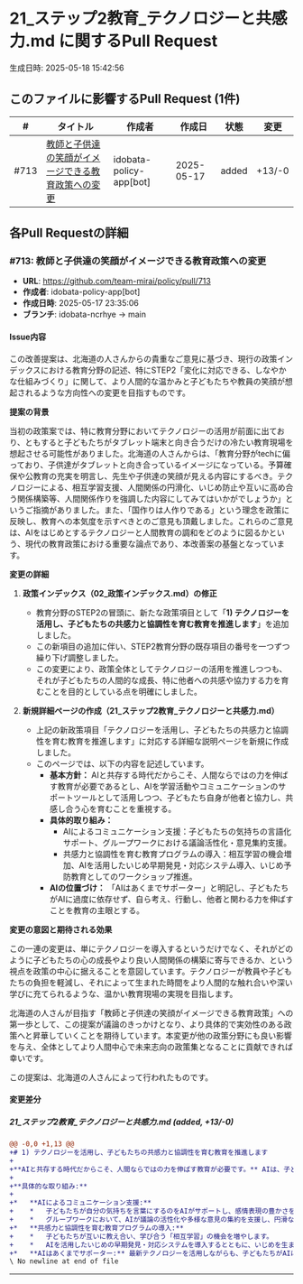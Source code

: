 # 21_ステップ2教育_テクノロジーと共感力.md に関するPull Request

生成日時: 2025-05-18 15:42:56

## このファイルに影響するPull Request (1件)

| # | タイトル | 作成者 | 作成日 | 状態 | 変更 |
|---|---------|--------|--------|------|------|
| #713 | [教師と子供達の笑顔がイメージできる教育政策への変更](https://github.com/team-mirai/policy/pull/713) | idobata-policy-app[bot] | 2025-05-17 | added | +13/-0 |

## 各Pull Requestの詳細

### #713: 教師と子供達の笑顔がイメージできる教育政策への変更

- **URL**: https://github.com/team-mirai/policy/pull/713
- **作成者**: idobata-policy-app[bot]
- **作成日時**: 2025-05-17 23:35:06
- **ブランチ**: idobata-ncrhye → main

#### Issue内容

この改善提案は、北海道の人さんからの貴重なご意見に基づき、現行の政策インデックスにおける教育分野の記述、特にSTEP2「変化に対応できる、しなやかな仕組みづくり」に関して、より人間的な温かみと子どもたちや教員の笑顔が想起されるような方向性への変更を目指すものです。

**提案の背景**

当初の政策案では、特に教育分野においてテクノロジーの活用が前面に出ており、ともすると子どもたちがタブレット端末と向き合うだけの冷たい教育現場を想起させる可能性がありました。北海道の人さんからは、「教育分野がtechに偏っており、子供達がタブレットと向き合っているイメージになっている。予算確保や公教育の充実を明言し、先生や子供達の笑顔が見える内容にするべき。テクノロジーによる、相互学習支援、人間関係の円滑化、いじめ防止や互いに高め合う関係構築等、人間関係作りを強調した内容にしてみてはいかがでしょうか」というご指摘がありました。また、「国作りは人作りである」という理念を政策に反映し、教育への本気度を示すべきとのご意見も頂戴しました。これらのご意見は、AIをはじめとするテクノロジーと人間教育の調和をどのように図るかという、現代の教育政策における重要な論点であり、本改善案の基盤となっています。

**変更の詳細**

1.  **政策インデックス（02_政策インデックス.md）の修正**
    *   教育分野のSTEP2の冒頭に、新たな政策項目として「**1) テクノロジーを活用し、子どもたちの共感力と協調性を育む教育を推進します**」を追加しました。
    *   この新項目の追加に伴い、STEP2教育分野の既存項目の番号を一つずつ繰り下げ調整しました。
    *   この変更により、政策全体としてテクノロジーの活用を推進しつつも、それが子どもたちの人間的な成長、特に他者への共感や協力する力を育むことを目的としている点を明確にしました。

2.  **新規詳細ページの作成（21_ステップ2教育_テクノロジーと共感力.md）**
    *   上記の新政策項目「テクノロジーを活用し、子どもたちの共感力と協調性を育む教育を推進します」に対応する詳細な説明ページを新規に作成しました。
    *   このページでは、以下の内容を記述しています。
        *   **基本方針：** AIと共存する時代だからこそ、人間ならではの力を伸ばす教育が必要であるとし、AIを学習活動やコミュニケーションのサポートツールとして活用しつつ、子どもたち自身が他者と協力し、共感し合う心を育むことを重視する。
        *   **具体的取り組み：**
            *   AIによるコミュニケーション支援：子どもたちの気持ちの言語化サポート、グループワークにおける議論活性化・意見集約支援。
            *   共感力と協調性を育む教育プログラムの導入：相互学習の機会増加、AIを活用したいじめ早期発見・対応システム導入、いじめ予防教育としてのワークショップ推進。
        *   **AIの位置づけ：** 「AIはあくまでサポーター」と明記し、子どもたちがAIに過度に依存せず、自ら考え、行動し、他者と関わる力を伸ばすことを教育の主眼とする。

**変更の意図と期待される効果**

この一連の変更は、単にテクノロジーを導入するというだけでなく、それがどのように子どもたちの心の成長やより良い人間関係の構築に寄与できるか、という視点を政策の中心に据えることを意図しています。テクノロジーが教員や子どもたちの負担を軽減し、それによって生まれた時間をより人間的な触れ合いや深い学びに充てられるような、温かい教育現場の実現を目指します。

北海道の人さんが目指す「教師と子供達の笑顔がイメージできる教育政策」への第一歩として、この提案が議論のきっかけとなり、より具体的で実効性のある政策へと昇華していくことを期待しています。本変更が他の政策分野にも良い影響を与え、全体としてより人間中心で未来志向の政策集となることに貢献できれば幸いです。

この提案は、北海道の人さんによって行われたものです。

#### 変更差分

##### 21_ステップ2教育_テクノロジーと共感力.md (added, +13/-0)

```diff
@@ -0,0 +1,13 @@
+# 1) テクノロジーを活用し、子どもたちの共感力と協調性を育む教育を推進します
+
+**AIと共存する時代だからこそ、人間ならではの力を伸ばす教育が必要です。** AIは、子どもたちの学習活動やコミュニケーションをサポートするツールとして活用しつつ、子どもたち自身が他者と協力し、共感し合う心を育むことを重視します。
+
+**具体的な取り組み:**
+
+*   **AIによるコミュニケーション支援:**
+    *   子どもたちが自分の気持ちを言葉にするのをAIがサポートし、感情表現の豊かさを育みます。
+    *   グループワークにおいて、AIが議論の活性化や多様な意見の集約を支援し、円滑な人間関係構築のきっかけを作ります。
+*   **共感力と協調性を育む教育プログラムの導入:**
+    *   子どもたちが互いに教え合い、学び合う「相互学習」の機会を増やします。
+    *   AIを活用したいじめの早期発見・対応システムを導入するとともに、いじめを生まないための予防教育として、多様性を認め合い、互いに高め合う関係構築を目指すワークショップ等を推進します。
+*   **AIはあくまでサポーター:** 最新テクノロジーを活用しながらも、子どもたちがAIに過度に依存するのではなく、自ら考え、行動し、他者と関わる力を伸ばすことを教育の主眼とします。
\ No newline at end of file
```

---

